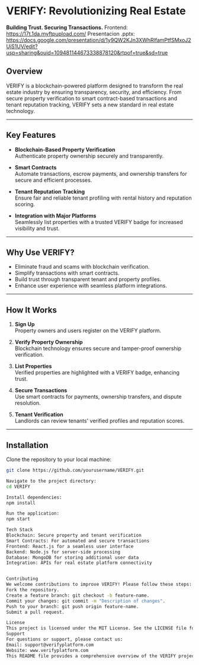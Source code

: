 # VERIFY: Revolutionizing Real Estate

**Building Trust. Securing Transactions.**
Frontend: https://17t.1da.myftpupload.com/
Presentacion .pptx: https://docs.google.com/presentation/d/1y9QW2KJn3XWhRlfamPtfSMxoJ2UjS1UV/edit?usp=sharing&ouid=109481144673338878120&rtpof=true&sd=true

## Overview
VERIFY is a blockchain-powered platform designed to transform the real estate industry by ensuring transparency, security, and efficiency. From secure property verification to smart contract-based transactions and tenant reputation tracking, VERIFY sets a new standard in real estate technology.

---

## Key Features
- **Blockchain-Based Property Verification**  
  Authenticate property ownership securely and transparently.

- **Smart Contracts**  
  Automate transactions, escrow payments, and ownership transfers for secure and efficient processes.

- **Tenant Reputation Tracking**  
  Ensure fair and reliable tenant profiling with rental history and reputation scoring.

- **Integration with Major Platforms**  
  Seamlessly list properties with a trusted VERIFY badge for increased visibility and trust.

---

## Why Use VERIFY?
- Eliminate fraud and scams with blockchain verification.
- Simplify transactions with smart contracts.
- Build trust through transparent tenant and property profiles.
- Enhance user experience with seamless platform integrations.

---

## How It Works
1. **Sign Up**  
   Property owners and users register on the VERIFY platform.

2. **Verify Property Ownership**  
   Blockchain technology ensures secure and tamper-proof ownership verification.

3. **List Properties**  
   Verified properties are highlighted with a VERIFY badge, enhancing trust.

4. **Secure Transactions**  
   Use smart contracts for payments, ownership transfers, and dispute resolution.

5. **Tenant Verification**  
   Landlords can review tenants' verified profiles and reputation scores.

---

## Installation

Clone the repository to your local machine:
```bash
git clone https://github.com/yourusername/VERIFY.git

Navigate to the project directory:
cd VERIFY

Install dependencies:
npm install

Run the application:
npm start

Tech Stack
Blockchain: Secure property and tenant verification
Smart Contracts: For automated and secure transactions
Frontend: React.js for a seamless user interface
Backend: Node.js for server-side processing
Database: MongoDB for storing additional user data
Integration: APIs for real estate platform connectivity


Contributing
We welcome contributions to improve VERIFY! Please follow these steps:
Fork the repository.
Create a feature branch: git checkout -b feature-name.
Commit your changes: git commit -m "Description of changes".
Push to your branch: git push origin feature-name.
Submit a pull request.

License
This project is licensed under the MIT License. See the LICENSE file for details.
Support
For questions or support, please contact us:
Email: support@verifyplatform.com
Website: www.verifyplatform.com
This README file provides a comprehensive overview of the VERIFY project, installation instructions, and contribution guidelines. Let me know if you'd like to adjust or expand on any sections!
